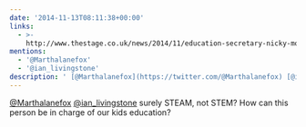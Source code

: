 ```yaml
---
date: '2014-11-13T08:11:38+00:00'
links:
  - >-
    http://www.thestage.co.uk/news/2014/11/education-secretary-nicky-morgan-arts-subjects-limit-career-choices/
mentions:
  - '@Marthalanefox'
  - '@ian_livingstone'
description: ' [@Marthalanefox](https://twitter.com/@Marthalanefox) [@ian_livingstone](https://twitter.com/@ian_livingstone) surely STEAM, not STEM? How can this person be in charge of our kids education?'
---
```

 [@Marthalanefox](https://twitter.com/@Marthalanefox) [@ian_livingstone](https://twitter.com/@ian_livingstone) surely STEAM, not STEM? How can this person be in charge of our kids education?
